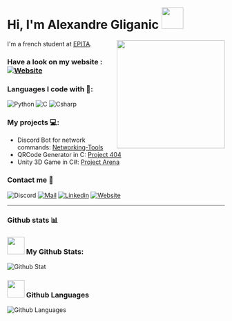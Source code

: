 # Hi, I'm Alexandre Gliganic <img src="https://i.giphy.com/media/DruBaWrcmXX5m/200w.webp" width="50">

<img align='right' src="https://i.giphy.com/media/IeRdg7gLkfK1ly2mFU/giphy.webp" width="250">

I'm a french student at [EPITA][epita].

### Have a look on my website : [![Website](https://img.shields.io/badge/Website-red?style=for-the-badge)][website]

### Languages I code with 🎯:
![Python](https://img.shields.io/badge/-Python-yellow?style=for-the-badge&logo=python)
![C](https://img.shields.io/badge/-C-purple?style=for-the-badge&logo=c&logoColor=white)
![Csharp](https://img.shields.io/badge/-C%23-green?style=for-the-badge&logo=C-Sharp)

### My projects 💻:
- Discord Bot for network commands: [Networking-Tools](https://github.com/Alexandre-Gliganic/networking-tools)
- QRCode Generator in C: [Project 404](https://project404.alexandregliganic.fr)
- Unity 3D Game in C#: [Project Arena](https://tungsten.alexandregliganic.fr)

### Contact me 📢
![Discord](https://img.shields.io/badge/Discord-Alexandre_Pepito%234242-blue?style=for-the-badge&logo=discord&logoColor=white)
[![Mail](https://img.shields.io/badge/Mail-alexandre.gliganic@epita.fr-yellowgreen?style=for-the-badge&logo=Mail.Ru&logoColor=white)](mailto:alexandre.gliganic@epita.fr)
[![Linkedin](https://img.shields.io/badge/Linkedin-alexandre_gliganic-purple?style=for-the-badge&logo=Linkedin&logoColor=white)][linkedin]
[![Website](https://img.shields.io/badge/Website-alexandregliganic.fr-red?style=for-the-badge)](https://alexandregliganic.fr/contact)

---

### Github stats 📊
### <img src="https://media.giphy.com/media/jQDGQlcdmuyWbVpomT/giphy.gif" width="40"> My Github Stats:
![Github Stat](https://github-readme-stats.vercel.app/api?username=alexandre-gliganic&show_icons=true&theme=chartreuse-dark&hide_border=true&count_private=true&include_all_commits=true)

### <img src="https://media.giphy.com/media/jQDGQlcdmuyWbVpomT/giphy.gif" width="40"> Github Languages
![Github Languages](https://github-readme-stats.vercel.app/api/top-langs/?username=alexandre-gliganic&langs_count=8&theme=chartreuse-dark&hide_border=true&count_private=true&show_icons=true&include_all_commits=true)


[website]: https://alexandregliganic.fr
[epita]: https://www.epita.fr/
[linkedin]: https://www.linkedin.com/in/alexandre-gliganic
[mail]: mailto:alexandre.gliganic@epita.fr.com
<!-- ![Banniere picture](https://raw.githubusercontent.com/Alexandre-Gliganic/Alexandre-Gliganic/master/baniere-github-v2.jpg)" -->
